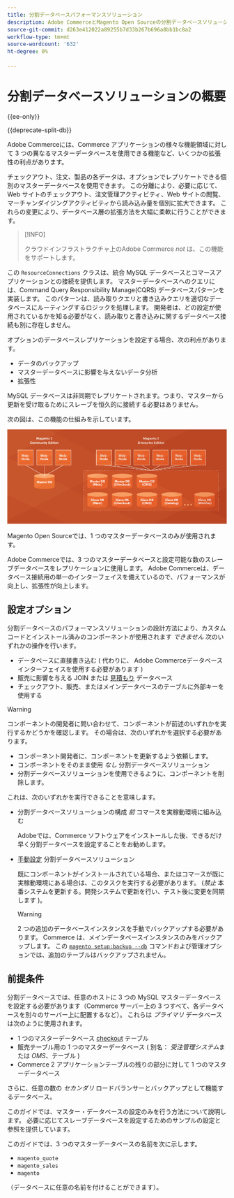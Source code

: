 ```yaml
---
title: 分割データベースパフォーマンスソリューション
description: Adobe CommerceとMagento Open Sourceの分割データベースソリューションについて
source-git-commit: d263e412022a89255b7d33b267b696a8bb1bc8a2
workflow-type: tm+mt
source-wordcount: '632'
ht-degree: 0%

---
```



# 分割データベースソリューションの概要

{{ee-only}}

{{deprecate-split-db}}

Adobe Commerceには、Commerce アプリケーションの様々な機能領域に対して 3 つの異なるマスターデータベースを使用できる機能など、いくつかの拡張性の利点があります。

チェックアウト、注文、製品の各データは、オプションでレプリケートできる個別のマスターデータベースを使用できます。 この分離により、必要に応じて、Web サイトのチェックアウト、注文管理アクティビティ、Web サイトの閲覧、マーチャンダイジングアクティビティから読み込み量を個別に拡大できます。 これらの変更により、データベース層の拡張方法を大幅に柔軟に行うことができます。

>[!INFO]
>
>クラウドインフラストラクチャ上のAdobe Commerce _not_ は、この機能をサポートします。

この `ResourceConnections` クラスは、統合 MySQL データベースとコマースアプリケーションとの接続を提供します。 マスターデータベースへのクエリには、Command Query Responsibility Manage(CQRS) データベースパターンを実装します。 このパターンは、読み取りクエリと書き込みクエリを適切なデータベースにルーティングするロジックを処理します。 開発者は、どの設定が使用されているかを知る必要がなく、読み取りと書き込みに関するデータベース接続も別に存在しません。

オプションのデータベースレプリケーションを設定する場合、次の利点があります。

- データのバックアップ
- マスターデータベースに影響を与えないデータ分析
- 拡張性

MySQL データベースは非同期でレプリケートされます。つまり、マスターから更新を受け取るためにスレーブを恒久的に接続する必要はありません。

次の図は、この機能の仕組みを示しています。

![Adobe Commerceは異なるデータベースを使用してテーブルを格納します](../../assets/configuration/split-db-diagram-ee.png)

Magento Open Sourceでは、1 つのマスターデータベースのみが使用されます。

Adobe Commerceでは、3 つのマスターデータベースと設定可能な数のスレーブデータベースをレプリケーションに使用します。 Adobe Commerceは、データベース接続用の単一のインターフェイスを備えているので、パフォーマンスが向上し、拡張性が向上します。

## 設定オプション

分割データベースのパフォーマンスソリューションの設計方法により、カスタムコードとインストール済みのコンポーネントが使用されます _できません_ 次のいずれかの操作を行います。

- データベースに直接書き込む ( 代わりに、 Adobe Commerceデータベースインターフェイスを使用する必要があります )
- 販売に影響を与える JOIN または [見積もり](https://glossary.magento.com/quote) データベース
- チェックアウト、販売、またはメインデータベースのテーブルに外部キーを使用する

>[!WARNING]
>
>コンポーネントの開発者に問い合わせて、コンポーネントが前述のいずれかを実行するかどうかを確認します。 その場合は、次のいずれかを選択する必要があります。
>
>- コンポーネント開発者に、コンポーネントを更新するよう依頼します。
>- コンポーネントをそのまま使用 _なし_ 分割データベースソリューション
>- 分割データベースソリューションを使用できるように、コンポーネントを削除します。


これは、次のいずれかを実行できることを意味します。

- 分割データベースソリューションの構成 _前_ コマースを実稼動環境に組み込む

   Adobeでは、Commerce ソフトウェアをインストールした後、できるだけ早く分割データベースを設定することをお勧めします。

- [手動設定](multi-master-manual.md) 分割データベースソリューション

   既にコンポーネントがインストールされている場合、またはコマースが既に実稼動環境にある場合は、このタスクを実行する必要があります。 (_禁止_ 本番システムを更新する。開発システムで更新を行い、テスト後に変更を同期します )。

   >[!WARNING]
   >
   >2 つの追加のデータベースインスタンスを手動でバックアップする必要があります。 Commerce は、メインデータベースインスタンスのみをバックアップします。 この [`magento setup:backup --db`](../../installation/tutorials/backup.md) コマンドおよび管理オプションでは、追加のテーブルはバックアップされません。

## 前提条件

分割データベースでは、任意のホストに 3 つの MySQL マスターデータベースを設定する必要があります（Commerce サーバー上の 3 つすべて、各データベースを別々のサーバー上に配置するなど）。 これらは _プライマリ_ データベースは次のように使用されます。

- 1 つのマスターデータベース [checkout](https://glossary.magento.com/checkout) テーブル
- 販売テーブル用の 1 つのマスターデータベース ( 別名： _受注管理システム_&#x200B;または _OMS_、テーブル )
- Commerce 2 アプリケーションテーブルの残りの部分に対して 1 つのマスターデータベース

さらに、任意の数の _セカンダリ_ ロードバランサーとバックアップとして機能するデータベース。

このガイドでは、マスター・データベースの設定のみを行う方法について説明します。 必要に応じてスレーブデータベースを設定するためのサンプルの設定と参照を提供しています。

このガイドでは、3 つのマスターデータベースの名前を次に示します。

- `magento_quote`
- `magento_sales`
- `magento`

（データベースに任意の名前を付けることができます）。
